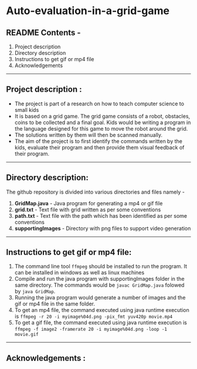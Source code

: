 # Auto-evaluation-in-a-grid-game

## README Contents -

1. Project description
2. Directory description
3. Instructions to get gif or mp4 file
4. Acknowledgements

---
## Project description :

- The project is part of a research on how to teach computer science to small kids
- It is based on a grid game. The grid game consists of a robot, obstacles, coins to be collected and a final goal. Kids would be writing a program in the language designed for this game to move the robot around the grid.
- The solutions written by them will then be scanned manually. 
- The aim of the project is to first identify the commands written by the kids, evaluate their program and then provide them visual feedback of their program.

---

## Directory description:

The github repository is divided into various directories and files namely - 

1. **GridMap.java** - Java program for generating a mp4 or gif file	
2. **grid.txt** - Text file with grid written as per some conventions
3. **path.txt** - Text file with the path which has been identified as per some conventions
4. **supportingImages** - Directory with png files to support video generation

---

## Instructions to get gif or mp4 file:

1. The command line tool `ffmpeg` should be installed to run the program. It can be installed in windows as well as linux machines
2. Compile and run the java program with supportingImages folder in the same directory. The commands would be `javac GridMap.java` folowed by `java GridMap`.
3. Running the java program would generate a number of images and the gif or mp4 file in the same folder.
4. To get an mp4 file, the command executed using java runtime execution is `ffmpeg -r 20 -i myimage%04d.png -pix_fmt yuv420p movie.mp4`
5. To get a gif file, the command executed using java runtime execution is `ffmpeg -f image2 -framerate 20 -i myimage%04d.png -loop -1 movie.gif`


---
## Acknowledgements :
